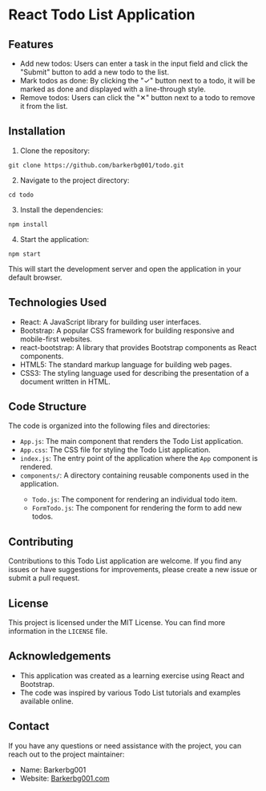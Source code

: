 <!DOCTYPE html>
<html>

<body>
  <h1>React Todo List Application</h1>

  <h2>Features</h2>
  <ul>
    <li>Add new todos: Users can enter a task in the input field and click the "Submit" button to add a new todo to the
      list.</li>
    <li>Mark todos as done: By clicking the "✓" button next to a todo, it will be marked as done and displayed with a
      line-through style.</li>
    <li>Remove todos: Users can click the "✕" button next to a todo to remove it from the list.</li>
  </ul>

  <h2>Installation</h2>
  <ol>
    <li>Clone the repository:</li>
  </ol>
  <code>git clone https://github.com/barkerbg001/todo.git</code>
  <ol start="2">
    <li>Navigate to the project directory:</li>
  </ol>
  <code>cd todo</code>
  <ol start="3">
    <li>Install the dependencies:</li>
  </ol>
  <code>npm install</code>
  <ol start="4">
    <li>Start the application:</li>
  </ol>
  <code>npm start</code>
  <p>This will start the development server and open the application in your default browser.</p>

  <h2>Technologies Used</h2>
  <ul>
    <li>React: A JavaScript library for building user interfaces.</li>
    <li>Bootstrap: A popular CSS framework for building responsive and mobile-first websites.</li>
    <li>react-bootstrap: A library that provides Bootstrap components as React components.</li>
    <li>HTML5: The standard markup language for building web pages.</li>
    <li>CSS3: The styling language used for describing the presentation of a document written in HTML.</li>
  </ul>

  <h2>Code Structure</h2>
  <p>The code is organized into the following files and directories:</p>
  <ul>
    <li><code>App.js</code>: The main component that renders the Todo List application.</li>
    <li><code>App.css</code>: The CSS file for styling the Todo List application.</li>
    <li><code>index.js</code>: The entry point of the application where the <code>App</code> component is rendered.</li>
    <li><code>components/</code>: A directory containing reusable components used in the application.</li>
    <ul>
      <li><code>Todo.js</code>: The component for rendering an individual todo item.</li>
      <li><code>FormTodo.js</code>: The component for rendering the form to add new todos.</li>
    </ul>
  </ul>

  <h2>Contributing</h2>
  <p>Contributions to this Todo List application are welcome. If you find any issues or have suggestions for improvements,
    please create a new issue or submit a pull request.</p>

  <h2>License</h2>
  <p>This project is licensed under the MIT License. You can find more information in the <code>LICENSE</code> file.</p>

  <h2>Acknowledgements</h2>
  <ul>
    <li>This application was created as a learning exercise using React and Bootstrap.</li>
    <li>The code was inspired by various Todo List tutorials and examples available online.</li>
  </ul>

  <h2>Contact</h2>
  <p>If you have any questions or need assistance with the project, you can reach out to the project maintainer:</p>
  <ul>
    <li>Name: Barkerbg001</li>
    <li>Website: <a href="https://Barkerbg001.com">Barkerbg001.com</a></li>
  </ul>
</body>

</html>
